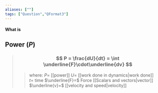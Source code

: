 ```yaml
---
aliases: [""]
tags: ["Question","QFormat3"]
---
```


#### What is
## Power ($P$)

> ### $$ P = \frac{dU}{dt} = \int \underline{F}\cdot\underline{dv} $$ 
>> where:
>> $P=$ [[power]] 
>> $U=$ [[work done in dynamics|work done]]
>> $t=$ time
>> $\underline{F}=$ Force [[Scalars and vectors|vector]]
>> $\underline{v}=$ [[velocity and speed|velocity]]
